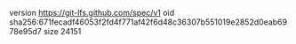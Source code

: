 version https://git-lfs.github.com/spec/v1
oid sha256:671fecadf46053f2fd4f771af42f6d48c36307b551019e2852d0eab6978e95d7
size 24151
